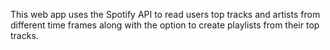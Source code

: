 This web app uses the Spotify API to read users top tracks and artists from different time frames along with the option to create playlists
from their top tracks.
